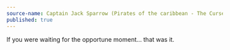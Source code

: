 ```yaml
---
source-name: Captain Jack Sparrow (Pirates of the caribbean - The Curse Of The Black Pearl)
published: true
---
```

If you were waiting for the opportune moment… that was it.
